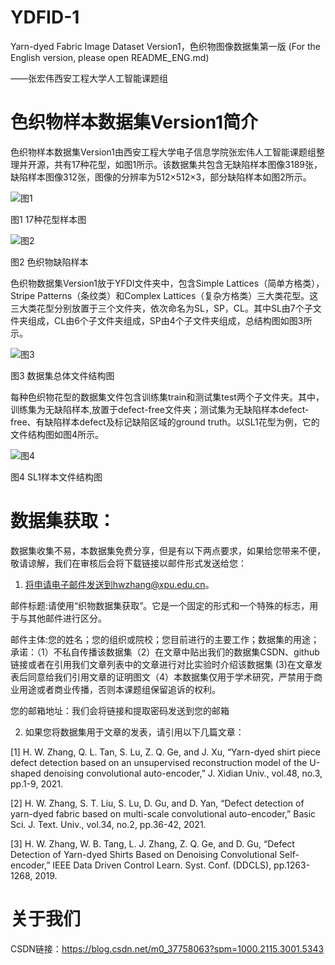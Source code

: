 # YDFID-1
Yarn-dyed Fabric Image Dataset Version1，色织物图像数据集第一版 (For the English version, please open README_ENG.md)

——张宏伟西安工程大学人工智能课题组

# 色织物样本数据集Version1简介

色织物样本数据集Version1由西安工程大学电子信息学院张宏伟人工智能课题组整理并开源，共有17种花型，如图1所示。该数据集共包含无缺陷样本图像3189张，缺陷样本图像312张，图像的分辨率为512×512×3，部分缺陷样本如图2所示。

![图1](https://user-images.githubusercontent.com/86339216/123066362-92c13e00-d442-11eb-9dcd-b021d7dc9b55.jpg)

图1 17种花型样本图

![图2](https://user-images.githubusercontent.com/86339216/123066678-dfa51480-d442-11eb-9e6d-bec3d2baf43f.jpg)

图2 色织物缺陷样本

色织物数据集Version1放于YFDⅠ文件夹中，包含Simple Lattices（简单方格类），Stripe Patterns（条纹类）和Complex Lattices（复杂方格类）三大类花型。这三大类花型分别放置于三个文件夹，依次命名为SL，SP，CL。其中SL由7个子文件夹组成，CL由6个子文件夹组成，SP由4个子文件夹组成，总结构图如图3所示。

![图3](https://user-images.githubusercontent.com/86339216/123086029-85fa1580-d455-11eb-94fc-f153e370d535.jpg)

图3 数据集总体文件结构图

每种色织物花型的数据集文件包含训练集train和测试集test两个子文件夹。其中，训练集为无缺陷样本,放置于defect-free文件夹；测试集为无缺陷样本defect-free、有缺陷样本defect及标记缺陷区域的ground truth。以SL1花型为例，它的文件结构图如图4所示。

![图4](https://user-images.githubusercontent.com/86339216/123067333-7a055800-d443-11eb-834f-d0621078927f.jpg)

图4 SL1样本文件结构图

# 数据集获取：

数据集收集不易，本数据集免费分享，但是有以下两点要求，如果给您带来不便，敬请谅解，我们在审核后会将下载链接以邮件形式发送给您：

1. 将申请电子邮件发送到hwzhang@xpu.edu.cn。

邮件标题:请使用“织物数据集获取”。它是一个固定的形式和一个特殊的标志，用于与其他邮件进行区分。

邮件主体:您的姓名；您的组织或院校；您目前进行的主要工作；数据集的用途；承诺：（1）不私自传播该数据集（2）在文章中贴出我们的数据集CSDN、github链接或者在引用我们文章列表中的文章进行对比实验时介绍该数据集 (3)在文章发表后同意给我们引用文章的证明图文（4）本数据集仅用于学术研究，严禁用于商业用途或者商业传播，否则本课题组保留追诉的权利。

您的邮箱地址：我们会将链接和提取密码发送到您的邮箱

2. 如果您将数据集用于文章的发表，请引用以下几篇文章：

[1] H. W. Zhang, Q. L. Tan, S. Lu, Z. Q. Ge, and J. Xu, “Yarn-dyed shirt piece defect detection based on an unsupervised reconstruction model of the U-shaped denoising convolutional auto-encoder,” J. Xidian Univ., vol.48, no.3, pp.1-9, 2021.

[2] H. W. Zhang, S. T. Liu, S. Lu, D. Gu, and D. Yan, “Defect detection of yarn-dyed fabric based on multi-scale convolutional auto-encoder,” Basic Sci. J. Text. Univ., vol.34, no.2, pp.36-42, 2021.

[3] H. W. Zhang, W. B. Tang, L. J. Zhang, Z. Q. Ge, and D. Gu, “Defect Detection of Yarn-dyed Shirts Based on Denoising Convolutional Self-encoder,” IEEE Data Driven Control Learn. Syst. Conf. (DDCLS), pp.1263-1268, 2019.

# 关于我们

CSDN链接：https://blog.csdn.net/m0_37758063?spm=1000.2115.3001.5343
